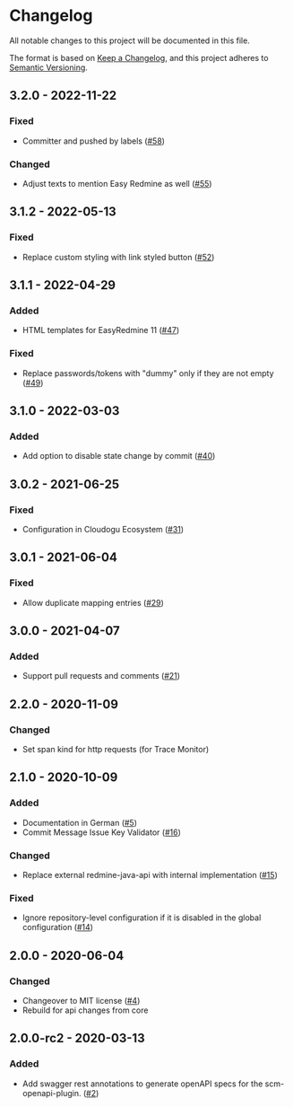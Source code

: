 # Changelog
All notable changes to this project will be documented in this file.

The format is based on [Keep a Changelog](https://keepachangelog.com/en/1.0.0/),
and this project adheres to [Semantic Versioning](https://semver.org/spec/v2.0.0.html).

## 3.2.0 - 2022-11-22
### Fixed
- Committer and pushed by labels ([#58](https://github.com/scm-manager/scm-redmine-plugin/pull/58))

### Changed
- Adjust texts to mention Easy Redmine as well ([#55](https://github.com/scm-manager/scm-redmine-plugin/pull/55))

## 3.1.2 - 2022-05-13
### Fixed
- Replace custom styling with link styled button ([#52](https://github.com/scm-manager/scm-redmine-plugin/pull/52))

## 3.1.1 - 2022-04-29
### Added
- HTML templates for EasyRedmine 11 ([#47](https://github.com/scm-manager/scm-redmine-plugin/pull/47))

### Fixed
- Replace passwords/tokens with "dummy" only if they are not empty ([#49](https://github.com/scm-manager/scm-redmine-plugin/pull/49))

## 3.1.0 - 2022-03-03
### Added
- Add option to disable state change by commit ([#40](https://github.com/scm-manager/scm-redmine-plugin/pull/40))

## 3.0.2 - 2021-06-25
### Fixed
- Configuration in Cloudogu Ecosystem ([#31](https://github.com/scm-manager/scm-redmine-plugin/pull/31))

## 3.0.1 - 2021-06-04
### Fixed
- Allow duplicate mapping entries ([#29](https://github.com/scm-manager/scm-redmine-plugin/pull/29))

## 3.0.0 - 2021-04-07
### Added
- Support pull requests and comments ([#21](https://github.com/scm-manager/scm-redmine-plugin/pull/21))

## 2.2.0 - 2020-11-09
### Changed
- Set span kind for http requests (for Trace Monitor)

## 2.1.0 - 2020-10-09
### Added
- Documentation in German ([#5](https://github.com/scm-manager/scm-redmine-plugin/pull/5))
- Commit Message Issue Key Validator ([#16](https://github.com/scm-manager/scm-redmine-plugin/pull/16))

### Changed
- Replace external redmine-java-api with internal implementation ([#15](https://github.com/scm-manager/scm-redmine-plugin/pull/15))

### Fixed
- Ignore repository-level configuration if it is disabled in the global configuration ([#14](https://github.com/scm-manager/scm-redmine-plugin/pull/14))

## 2.0.0 - 2020-06-04
### Changed
- Changeover to MIT license ([#4](https://github.com/scm-manager/scm-redmine-plugin/pull/4))
- Rebuild for api changes from core

## 2.0.0-rc2 - 2020-03-13
### Added
- Add swagger rest annotations to generate openAPI specs for the scm-openapi-plugin. ([#2](https://github.com/scm-manager/scm-redmine-plugin/pull/2))

[2.0.0]: https://github.com/scm-manager/scm-redmine-plugin/releases/tag/2.0.0
[2.0.0-rc2]: https://github.com/scm-manager/scm-redmine-plugin/releases/tag/2.0.0-rc2
